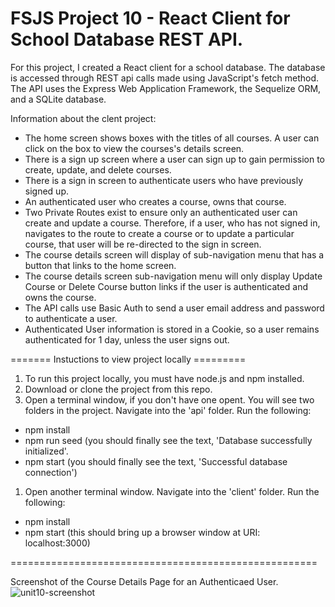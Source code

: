 # FSJS Project 10 - React Client for School Database REST API.

For this project, I created a React client for a school database.  The database is accessed through REST api calls made using JavaScript's fetch method.  The API uses the Express Web Application Framework, the Sequelize ORM, and a SQLite database.

Information about the clent project:
* The home screen shows boxes with the titles of all courses.  A user can click on the box to view the courses's details screen.
* There is a sign up screen where a user can sign up to gain permission to create, update, and delete courses.
* There is a sign in screen to authenticate users who have previously signed up.
* An authenticated user who creates a course, owns that course.
* Two Private Routes exist to ensure only an authenticated user can create and update a course.  Therefore, if a user,
 who has not signed in, navigates to the route to create a course or to update a particular course, that user will be re-directed to the sign in screen.
* The course details screen will display of sub-navigation menu that has a button that links to the home screen.
* The course details screen sub-navigation menu will only display Update Course or Delete Course button links if the user is authenticated and owns the course.
* The API calls use Basic Auth to send a user email address and password to authenticate a user.
* Authenticated User information is stored in a Cookie, so a user remains authenticated for 1 day, unless the user signs out.

======= Instuctions to view project locally =========
1. To run this project locally, you must have node.js and npm installed.
1. Download or clone the project from this repo.
1. Open a terminal window, if you don't have one opent. You will see two folders in the project.  Navigate into the 'api' folder.
Run the following:
  * npm install
  * npm run seed (you should finally see the text, 'Database successfully initialized'.
  * npm start (you should finally see the text, 'Successful database connection')
1. Open another terminal window.  Navigate into the 'client' folder.
Run the following: 
  * npm install
  * npm start (this should bring up a browser window at URI: localhost:3000)

=====================================================

Screenshot of the Course Details Page for an Authenticaed User.
![unit10-screenshot](https://user-images.githubusercontent.com/42808209/130010459-ef0ffa54-9456-40b7-83a8-784cc6386087.jpg)
